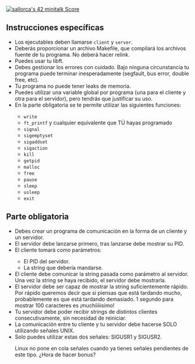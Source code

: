<a href="https://github.com/JaeSeoKim/badge42"><img src="https://badge42.vercel.app/api/v2/clht9z811005408jkx0gbsl4a/project/3016749" alt="sallorca's 42 minitalk Score" /></a>
<h2>Instrucciones específicas</h2> <ul> <li>Los ejecutables deben llamarse <code>client</code> y <code>server</code>.</li> <li>Deberás proporcionar un archivo Makefile, que compilará los archivos fuente de tu programa. No deberá hacer relink.</li> <li>Puedes usar tu libft.</li> <li>Debes gestionar los errores con cuidado. Bajo ninguna circunstancia tu programa puede terminar inesperadamente (segfault, bus error, double free, etc).</li> <li>Tu programa no puede tener leaks de memoria.</li> <li>Puedes utilizar una variable global por programa (una para el cliente y otra para el servidor), pero tendrás que justificar su uso.</li> <li>En la parte obligatoria se te permite utilizar las siguientes funciones:</li> <ul> <li><code>write</code></li> <li><code>ft_printf</code> y cualquier equivalente que TÚ hayas programado</li> <li><code>signal</code></li> <li><code>sigemptyset</code></li> <li><code>sigaddset</code></li> <li><code>sigaction</code></li> <li><code>kill</code></li> <li><code>getpid</code></li> <li><code>malloc</code></li> <li><code>free</code></li> <li><code>pause</code></li> <li><code>sleep</code></li> <li><code>usleep</code></li> <li><code>exit</code></li> </ul> </ul>
<h2>Parte obligatoria</h2>
<ul>
  <li>Debes crear un programa de comunicación en la forma de un cliente y un servidor.</li>
  <li>El servidor debe lanzarse primero, tras lanzarse debe mostrar su PID.</li>
  <li>El cliente tomará como parámetros:</li>
  <ul>
    <li>El PID del servidor.</li>
    <li>La string que debería mandarse.</li>
  </ul>
  <li>El cliente debe comunicar la string pasada como parámetro al servidor. Una vez la string se haya recibido, el servidor debe mostrarla.</li>
  <li>El servidor debe ser capaz de mostrar la string suficientemente rápido. Por rápido queremos decir que si piensas que está tardando mucho, probablemente es que está tardando demasiado. 1 segundo para mostrar 100 caracteres es ¡muchíiiiisimo!</li>
  <li>Tu servidor debe poder recibir strings de distintos clientes consecutivamente, sin necesidad de reiniciar.</li>
  <li>La comunicación entre tu cliente y tu servidor debe hacerse SOLO utilizando señales UNIX.</li>
  <li>Solo puedes utilizar estas dos señales: SIGUSR1 y SIGUSR2.</li>
  <p>Linux no pone en cola señales cuando ya tienes señales pendientes de este tipo. ¿Hora de hacer bonus?</p>
</ul>

